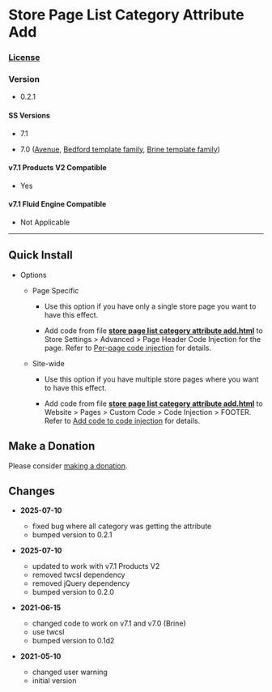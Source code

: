 # Store Page List Category Attribute Add

### [License][1]

### Version

  * 0.2.1

#### SS Versions

  * 7.1
  
  * 7.0 ([Avenue][2], [Bedford template family][3], [Brine template family][4])

#### v7.1 Products V2 Compatible

  * Yes

#### v7.1 Fluid Engine Compatible

  * Not Applicable

---

## Quick Install

* Options

  * Page Specific
  
    * Use this option if you have only a single store page you want to have this
      effect.
      
    * Add code from file **[store page list category attribute add.html][5]**
      to Store Settings > Advanced > Page Header Code Injection for the page.
      Refer to [Per-page code injection][6] for details.
      
  * Site-wide
  
    * Use this option if you have multiple store pages where you want to have
      this effect.
      
    * Add code from file **[store page list category attribute add.html][5]**
      to Website > Pages > Custom Code > Code Injection > FOOTER. Refer to
      [Add code to code injection][7] for details.

## Make a Donation

Please consider [making a donation][8].

## Changes

* **2025-07-10**

  * fixed bug where all category was getting the attribute
  * bumped version to 0.2.1
  
* **2025-07-10**

  * updated to work with v7.1 Products V2
  * removed twcsl dependency
  * removed jQuery dependency
  * bumped version to 0.2.0
  
* **2021-06-15**

  * changed code to work on v7.1 and v7.0 (Brine)
  * use twcsl
  * bumped version to 0.1d2
  
* **2021-05-10**

  * changed user warning
  * initial version

[1]: https://github.com/tomsWebConsulting/twcsl/blob/main/LICENSE.txt#L1
[2]: https://support.squarespace.com/hc/en-us/articles/205815498-Avenue-template
[3]: https://support.squarespace.com/hc/en-us/articles/205825968-Bedford-template-family
[4]: https://support.squarespace.com/hc/en-us/articles/212512738-Brine-template-family
[5]: store%20page%20list%20category%20attribute%20add.html#L1
[6]: https://support.squarespace.com/hc/en-us/articles/205815908-Using-code-injection#toc-per-page-code-injection
[7]: https://support.squarespace.com/hc/en-us/articles/205815908-Using-code-injection#toc-add-code-to-code-injection
[8]: https://github.com/tomsWebConsulting/twcsl#make-a-donation
